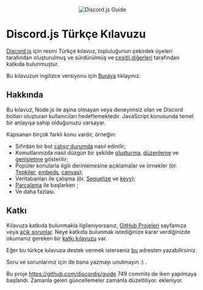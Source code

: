 <div align="center">
	<img src="guide/images/branding/banner-alt-transparent.png" title="Discord.js Guide" alt="Discord.js Guide" />
</div>

# Discord.js Türkçe Kılavuzu

[Discord.js](https://github.com/discordjs/discord.js) için resmi Türkçe kılavuz, topluluğunun çekirdek üyeleri tarafından oluşturulmuş ve sürdürülmüş ve [çeşitli diğerleri](https://github.com/discordjs/guide/graphs/contributors?type=a) tarafından katkıda bulunmuştur.

Bu kılavuzun ingilizce versiyonu için [Buraya](https://github.com/discordjs/guide) tıklayınız.

## Hakkında

Bu kılavuz, Node.js ile aşina olmayan veya deneyimsiz olan ve Discord botları oluşturan kullanıcıları hedeflemektedir. JavaScript konusunda temel bir anlayışa sahip olduğunuzu varsayar.

Kapsanan birçok farklı konu vardır, örneğin:

- Sıfırdan bir bot [çalışır durumda](https://discordjs.guide/preparations/) nasıl edinilir;
- Komutlarınızda nasıl düzgün bir şekilde [oluşturma](https://discordjs.guide/creating-your-bot/), [düzenleme](https://discordjs.guide/command-handling/) ve [genişletme](https://discordjs.guide/command-handling/adding-features) gösterilir;
- Popüler konularla ilgili derinlemesine açıklamalar ve örnekler (ör. [Tepkiler](https://discordjs.guide/popular-topics/reactions), [embeds](https://discordjs.guide/popular-topics/embeds), [canvas](https://discordjs.guide/popular-topics/canvas));
- Veritabanları ile çalışma (ör. [Sequelize](https://discordjs.guide/sequelize/) ve [keyv](https://discordjs.guide/keyv/));
- [Parçalama](https://discordjs.guide/sharding/) ile başlarken ;
- Ve daha fazlası.

## Katkı

Kılavuza katkıda bulunmakla ilgileniyorsanız, [GitHub Projeleri](https://github.com/discordjs/guide/projects) sayfamıza veya [açık sorunlar](https://github.com/discordjs/guide/issues). Neye katkıda bulunmak istediğinize karar verdiğinizde okumanız gereken bir [katkı kılavuzu](https://github.com/discordjs/guide/blob/master/CONTRIBUTING.md) var.

Eğer bu türkçe kılavuza destek vermek isterseniz [bu](https://github.com/mehmetkazim0/discord-turkce-kilavuz) adresten yazabilirsiniz.


Soru ve sorunlarınız için de bana yazmayı unutmayın :) .


Bu proje https://github.com/discordjs/guide 749 commits de iken yapılmaya başlandı. Zamanla gelen güncellemeler zamanla düzeltiliyor. ekleniyor.
